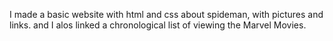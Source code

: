 I made a basic website with html and css about spideman, with pictures and links. and I alos linked a chronological list of viewing the Marvel Movies.
